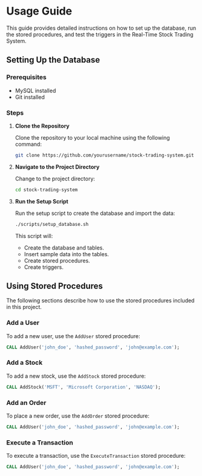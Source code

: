 # Usage Guide

This guide provides detailed instructions on how to set up the database, run the stored procedures, and test the triggers in the Real-Time Stock Trading System.

## Setting Up the Database

### Prerequisites

- MySQL installed
- Git installed

### Steps

1. **Clone the Repository**

    Clone the repository to your local machine using the following command:

    ```bash
    git clone https://github.com/yourusername/stock-trading-system.git
    ```

2. **Navigate to the Project Directory**

    Change to the project directory:

    ```bash
    cd stock-trading-system
    ```

3. **Run the Setup Script**

    Run the setup script to create the database and import the data:

    ```bash
    ./scripts/setup_database.sh
    ```

    This script will:
    - Create the database and tables.
    - Insert sample data into the tables.
    - Create stored procedures.
    - Create triggers.

## Using Stored Procedures

The following sections describe how to use the stored procedures included in this project.

### Add a User

To add a new user, use the `AddUser` stored procedure:

```sql
CALL AddUser('john_doe', 'hashed_password', 'john@example.com');
```

### Add a Stock

To add a new stock, use the `AddStock` stored procedure:

```sql
CALL AddStock('MSFT', 'Microsoft Corporation', 'NASDAQ');
```

### Add an Order
To place a new order, use the `AddOrder` stored procedure:

```sql
CALL AddUser('john_doe', 'hashed_password', 'john@example.com');
```
### Execute a Transaction
To execute a transaction, use the `ExecuteTransaction` stored procedure:

```sql
CALL AddUser('john_doe', 'hashed_password', 'john@example.com');
```
